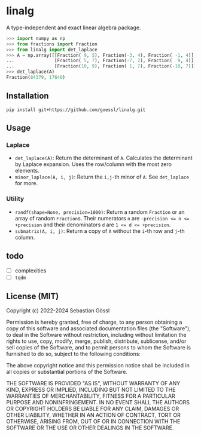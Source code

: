 # linalg

A type-independent and exact linear algebra package.
```python
>>> import numpy as np
>>> from fractions import Fraction
>>> from linalg import det_laplace
>>> A = np.array([[Fraction( 9, 5), Fraction(-3, 4), Fraction( -1, 4)],
...               [Fraction( 5, 7), Fraction(-7, 2), Fraction(  9, 4)],
...               [Fraction(10, 9), Fraction( 1, 7), Fraction(-10, 7)]])
>>> det_laplace(A)
Fraction(84379, 17640)
```

## Installation

```console
pip install git+https://github.com/goessl/linalg.git
```

## Usage

### Laplace

- `det_laplace(A)`: Return the determinant of `A`. Calculates the determinant by Laplace expansion. Uses the row/column with the most zero elements.
- `minor_laplace(A, i, j)`: Return the `i,j`-th minor of `A`. See `det_laplace` for more.

### Utility

- `randf(shape=None, precision=1000)`: Return a random `Fraction` or an array of random `Fraction`s. Their numerators `n` are `-precision <= n <= +precision` and their denominators `d` are `1 <= d <= +precision`.
- `submatrix(A, i, j)`: Return a copy of `A` without the `i`-th row and `j`-th column.

## todo

 - [ ] complexities
 - [ ] `tqdm`

## License (MIT)

Copyright (c) 2022-2024 Sebastian Gössl

Permission is hereby granted, free of charge, to any person obtaining a copy
of this software and associated documentation files (the "Software"), to deal
in the Software without restriction, including without limitation the rights
to use, copy, modify, merge, publish, distribute, sublicense, and/or sell
copies of the Software, and to permit persons to whom the Software is
furnished to do so, subject to the following conditions:

The above copyright notice and this permission notice shall be included in all
copies or substantial portions of the Software.

THE SOFTWARE IS PROVIDED "AS IS", WITHOUT WARRANTY OF ANY KIND, EXPRESS OR
IMPLIED, INCLUDING BUT NOT LIMITED TO THE WARRANTIES OF MERCHANTABILITY,
FITNESS FOR A PARTICULAR PURPOSE AND NONINFRINGEMENT. IN NO EVENT SHALL THE
AUTHORS OR COPYRIGHT HOLDERS BE LIABLE FOR ANY CLAIM, DAMAGES OR OTHER
LIABILITY, WHETHER IN AN ACTION OF CONTRACT, TORT OR OTHERWISE, ARISING FROM,
OUT OF OR IN CONNECTION WITH THE SOFTWARE OR THE USE OR OTHER DEALINGS IN THE
SOFTWARE.
